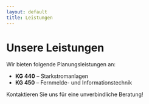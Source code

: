 ```yaml
---
layout: default
title: Leistungen
---
```


# Unsere Leistungen

Wir bieten folgende Planungsleistungen an:

- **KG 440** – Starkstromanlagen  
- **KG 450** – Fernmelde- und Informationstechnik  

Kontaktieren Sie uns für eine unverbindliche Beratung!
